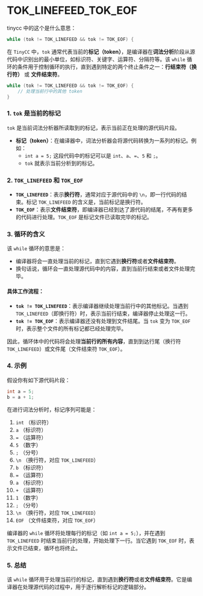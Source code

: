 
# TOK_LINEFEED_TOK_EOF


tinycc 中的这个是什么意思：    



```c
while (tok != TOK_LINEFEED && tok != TOK_EOF) {
```

在 `TinyCC` 中，`tok` 通常代表当前的**标记（token）**，是编译器在**词法分析**阶段从源代码中识别出的最小单位，如标识符、关键字、运算符、分隔符等。该 `while` 循环的条件用于控制循环的执行，直到遇到特定的两个终止条件之一：**行结束符（换行符）** 或 **文件结束符**。

```c
while (tok != TOK_LINEFEED && tok != TOK_EOF) {
    // 处理当前行中的其他 token
}
```

### 1. **`tok` 是当前的标记**
`tok` 是当前词法分析器所读取到的标记，表示当前正在处理的源代码片段。

- **标记（token）**：在编译器中，词法分析器会将源代码转换为一系列的标记。例如：
  - `int a = 5;` 这段代码中的标记可以是 `int`、`a`、`=`、`5` 和 `;`。
  - `tok` 就表示当前分析到的标记。

### 2. **`TOK_LINEFEED` 和 `TOK_EOF`**

- **`TOK_LINEFEED`**：表示**换行符**，通常对应于源代码中的 `\n`，即一行代码的结束。标记 `TOK_LINEFEED` 的含义是，当前标记是换行符。
- **`TOK_EOF`**：表示**文件结束符**，即编译器已经到达了源代码的结尾，不再有更多的代码进行处理。`TOK_EOF` 是标记文件已读取完毕的标记。

### 3. **循环的含义**

该 `while` 循环的意思是：

- 编译器将会一直处理当前的标记，直到它遇到**换行符**或者**文件结束符**。
- 换句话说，循环会一直处理源代码中的内容，直到当前行结束或者文件处理完毕。

#### 具体工作流程：

- **`tok != TOK_LINEFEED`**：表示编译器继续处理当前行中的其他标记。当遇到 `TOK_LINEFEED`（即换行符）时，表示当前行结束，编译器停止处理这一行。
- **`tok != TOK_EOF`**：表示编译器还没有处理到文件结尾。当 `tok` 变为 `TOK_EOF` 时，表示整个文件的所有标记都已经处理完毕。

因此，循环体中的代码将会处理**当前行的所有内容**，直到到达行尾（换行符 `TOK_LINEFEED`）或文件尾（文件结束符 `TOK_EOF`）。

### 4. **示例**

假设你有如下源代码片段：

```c
int a = 5;
b = a + 1;
```

在进行词法分析时，标记序列可能是：

1. `int` （标识符）
2. `a` （标识符）
3. `=` （运算符）
4. `5` （数字）
5. `;` （分号）
6. `\n` （换行符，对应 `TOK_LINEFEED`）
7. `b` （标识符）
8. `=` （运算符）
9. `a` （标识符）
10. `+` （运算符）
11. `1` （数字）
12. `;` （分号）
13. `\n` （换行符，对应 `TOK_LINEFEED`）
14. `EOF` （文件结束符，对应 `TOK_EOF`）

编译器的 `while` 循环将处理每行的标记（如 `int a = 5;`），并在遇到 `TOK_LINEFEED` 时结束当前行的处理，开始处理下一行。当它遇到 `TOK_EOF` 时，表示文件已结束，循环也将终止。

### 5. **总结**

该 `while` 循环用于处理当前行的标记，直到遇到**换行符**或者**文件结束符**。它是编译器在处理源代码的过程中，用于逐行解析标记的逻辑部分。
